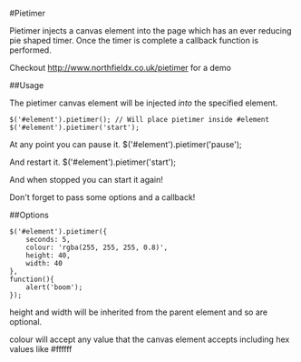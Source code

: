 #Pietimer

Pietimer injects a canvas element into the page which has an ever reducing pie shaped timer. Once the timer is complete a callback function is performed.

Checkout <http://www.northfieldx.co.uk/pietimer> for a demo


##Usage

The pietimer canvas element will be injected *into* the specified element.

	$('#element').pietimer(); // Will place pietimer inside #element
	$('#element').pietimer('start');

At any point you can pause it.
	$('#element').pietimer('pause');

And restart it.
	$('#element').pietimer('start');

And when stopped you can start it again!

Don't forget to pass some options and a callback!


##Options

	$('#element').pietimer({
		seconds: 5,
		colour: 'rgba(255, 255, 255, 0.8)',
		height: 40,
		width: 40
	},
	function(){
		alert('boom');
	});


height and width will be inherited from the parent element and so are optional.

colour will accept any value that the canvas element accepts including hex values like #ffffff